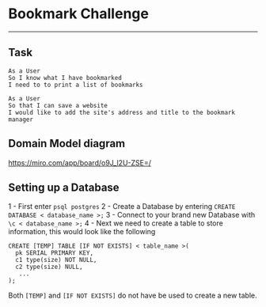 # Bookmark Challenge
---------------------
Task
-------

```
As a User
So I know what I have bookmarked
I need to to print a list of bookmarks

As a User
So that I can save a website
I would like to add the site's address and title to the bookmark manager

```

Domain Model diagram
----------------------
https://miro.com/app/board/o9J_l2U-ZSE=/

## Setting up a Database

1 - First enter ```psql postgres```
2 - Create a Database by entering ```CREATE DATABASE < database_name >;```
3 - Connect to your brand new Database with ```\c < database_name >;```
4 - Next we need to create a table to store information, this would look like the following
```
CREATE [TEMP] TABLE [IF NOT EXISTS] < table_name >(
  pk SERIAL PRIMARY KEY,
  c1 type(size) NOT NULL,
  c2 type(size) NULL,
   ...
);
```
Both ```[TEMP]``` and ```[IF NOT EXISTS]``` do not have be used to create a new table.
